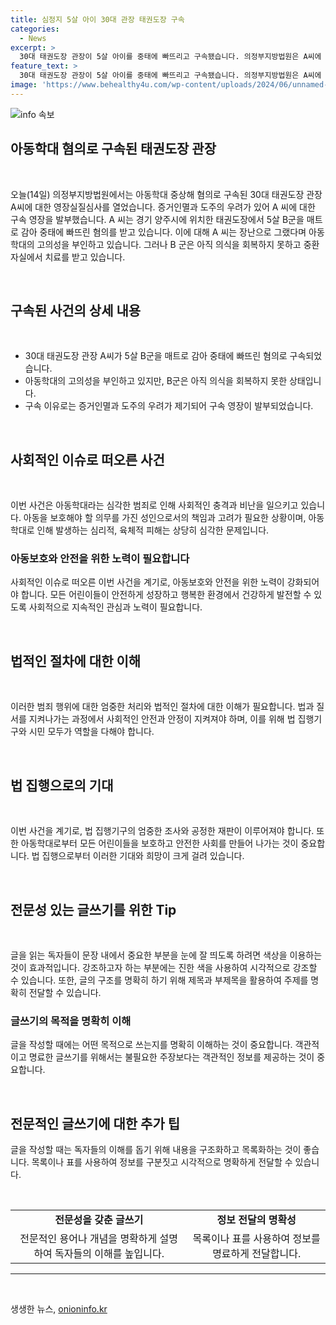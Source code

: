 ```yaml
---
title: 심정지 5살 아이 30대 관장 태권도장 구속
categories:
  - News
excerpt: >
  30대 태권도장 관장이 5살 아이를 중태에 빠뜨리고 구속됐습니다. 의정부지방법원은 A씨에 대한 영장실질심사를 열고 증거인멸과 도주의 우려를 이유로 구속 영장을 발부했습니다. A씨는 아동학대 중상해 혐의를 받고, B군을 매트로 감아 중태에 빠뜨렸으며, 회복되지 않자 신고한 것으로 전해졌습니다. A씨는 고의성을 부인하고 있습니다.
feature_text: >
  30대 태권도장 관장이 5살 아이를 중태에 빠뜨리고 구속됐습니다. 의정부지방법원은 A씨에 대한 영장실질심사를 열고 증거인멸과 도주의 우려를 이유로 구속 영장을 발부했습니다. A씨는 아동학대 중상해 혐의를 받고, B군을 매트로 감아 중태에 빠뜨렸으며, 회복되지 않자 신고한 것으로 전해졌습니다. A씨는 고의성을 부인하고 있습니다.
image: 'https://www.behealthy4u.com/wp-content/uploads/2024/06/unnamed-file.png'
---
```


<p><img src="https://www.behealthy4u.com/wp-content/uploads/2024/06/unnamed-file.png" alt="info 속보" /></p>

<h2 data-ke-size="size26">아동학대 혐의로 구속된 태권도장 관장</h2>

<p data-ke-size="size16">&nbsp;</p>

<p>오늘(14일) 의정부지방법원에서는 아동학대 중상해 혐의로 구속된 30대 태권도장 관장 A씨에 대한 영장실질심사를 열었습니다. 증거인멸과 도주의 우려가 있어 A 씨에 대한 구속 영장을 발부했습니다. A 씨는 경기 양주시에 위치한 태권도장에서 5살 B군을 매트로 감아 중태에 빠뜨린 혐의를 받고 있습니다. 이에 대해 A 씨는 장난으로 그랬다며 아동학대의 고의성을 부인하고 있습니다. 그러나 B 군은 아직 의식을 회복하지 못하고 중환자실에서 치료를 받고 있습니다.</p>

<p data-ke-size="size16">&nbsp;</p>

<h2 data-ke-size="size26">구속된 사건의 상세 내용</h2>

<p data-ke-size="size16">&nbsp;</p>

<ul>
  <li>30대 태권도장 관장 A씨가 5살 B군을 매트로 감아 중태에 빠뜨린 혐의로 구속되었습니다.</li>
  <li>아동학대의 고의성을 부인하고 있지만, B군은 아직 의식을 회복하지 못한 상태입니다.</li>
  <li>구속 이유로는 증거인멸과 도주의 우려가 제기되어 구속 영장이 발부되었습니다.</li>
</ul>

<p data-ke-size="size16">&nbsp;</p>

<h2 data-ke-size="size26">사회적인 이슈로 떠오른 사건</h2>

<p data-ke-size="size16">&nbsp;</p>

<p>이번 사건은 아동학대라는 심각한 범죄로 인해 사회적인 충격과 비난을 일으키고 있습니다. 아동을 보호해야 할 의무를 가진 성인으로서의 책임과 고려가 필요한 상황이며, 아동학대로 인해 발생하는 심리적, 육체적 피해는 상당히 심각한 문제입니다.</p>

<h3>아동보호와 안전을 위한 노력이 필요합니다</h3>

<p data-ke-size="size16">사회적인 이슈로 떠오른 이번 사건을 계기로, 아동보호와 안전을 위한 노력이 강화되어야 합니다. 모든 어린이들이 안전하게 성장하고 행복한 환경에서 건강하게 발전할 수 있도록 사회적으로 지속적인 관심과 노력이 필요합니다.</p>

<p data-ke-size="size16">&nbsp;</p>

<h2 data-ke-size="size26">법적인 절차에 대한 이해</h2>

<p data-ke-size="size16">&nbsp;</p>

<p>이러한 범죄 행위에 대한 엄중한 처리와 법적인 절차에 대한 이해가 필요합니다. 법과 질서를 지켜나가는 과정에서 사회적인 안전과 안정이 지켜져야 하며, 이를 위해 법 집행기구와 시민 모두가 역할을 다해야 합니다.</p>

<p data-ke-size="size16">&nbsp;</p>

<h2 data-ke-size="size26">법 집행으로의 기대</h2>

<p data-ke-size="size16">&nbsp;</p>

<p>이번 사건을 계기로, 법 집행기구의 엄중한 조사와 공정한 재판이 이루어져야 합니다. 또한 아동학대로부터 모든 어린이들을 보호하고 안전한 사회를 만들어 나가는 것이 중요합니다. 법 집행으로부터 이러한 기대와 희망이 크게 걸려 있습니다.</p>

<p data-ke-size="size16">&nbsp;</p>

<h2> 전문성 있는 글쓰기를 위한 Tip</h2>

<p data-ke-size="size16">&nbsp;</p>

<p>글을 읽는 독자들이 문장 내에서 중요한 부분을 눈에 잘 띄도록 하려면 색상을 이용하는 것이 효과적입니다. 강조하고자 하는 부분에는 진한 색을 사용하여 시각적으로 강조할 수 있습니다. 또한, 글의 구조를 명확히 하기 위해 제목과 부제목을 활용하여 주제를 명확히 전달할 수 있습니다.</p>

<h3>글쓰기의 목적을 명확히 이해</h3>

<p data-ke-size="size16">글을 작성할 때에는 어떤 목적으로 쓰는지를 명확히 이해하는 것이 중요합니다. 객관적이고 명료한 글쓰기를 위해서는 불필요한 주장보다는 객관적인 정보를 제공하는 것이 중요합니다.</p>

<p data-ke-size="size16">&nbsp;</p>

<h2>전문적인 글쓰기에 대한 추가 팁</h2>

<p data-ke-size="size16">글을 작성할 때는 독자들의 이해를 돕기 위해 내용을 구조화하고 목록화하는 것이 좋습니다. 목록이나 표를 사용하여 정보를 구분짓고 시각적으로 명확하게 전달할 수 있습니다.</p>

<p data-ke-size="size16">&nbsp;</p>

<table>
  <tbody>
    <tr>
      <td style="text-align: center; height: 17px;"><b>전문성을 갖춘 글쓰기</b></td>
      <td style="text-align: center; height: 17px;"><b>정보 전달의 명확성</b></td>
    </tr>
    <tr>
      <td style="text-align: center;">전문적인 용어나 개념을 명확하게 설명하여 독자들의 이해를 높입니다.</td>
      <td style="text-align: center;">목록이나 표를 사용하여 정보를 명료하게 전달합니다.</td>
    </tr>
  </tbody>
</table>

<hr>

<p data-ke-size="size16">&nbsp;</p>
생생한 뉴스, <a href="https://onioninfo.kr" rel="dofollow">onioninfo.kr</a>


